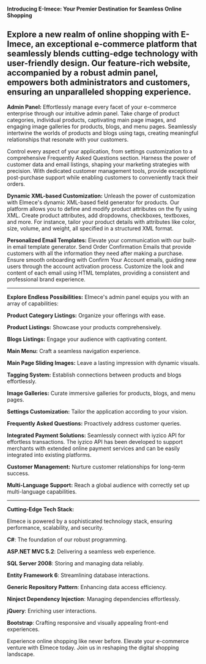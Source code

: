 **Introducing E-Imece: Your Premier Destination for Seamless Online Shopping**

Explore a new realm of online shopping with E-Imece, an exceptional e-commerce platform that seamlessly blends cutting-edge technology with user-friendly design. Our feature-rich website, accompanied by a robust admin panel, empowers both administrators and customers, ensuring an unparalleled shopping experience.
-------------------------------------------------------------------------------------------------------------------------------------------------

**Admin Panel:**
Effortlessly manage every facet of your e-commerce enterprise through our intuitive admin panel. Take charge of product categories, individual products, captivating main page images, and engaging image galleries for products, blogs, and menu pages. Seamlessly intertwine the worlds of products and blogs using tags, creating meaningful relationships that resonate with your customers. 

Control every aspect of your application, from settings customization to a comprehensive Frequently Asked Questions section. Harness the power of customer data and email listings, shaping your marketing strategies with precision. With dedicated customer management tools, provide exceptional post-purchase support while enabling customers to conveniently track their orders.

**Dynamic XML-based Customization:**
Unleash the power of customization with EImece's dynamic XML-based field generator for products. Our platform allows you to define and modify product attributes on the fly using XML. Create product attributes, add dropdowns, checkboxes, textboxes, and more. For instance, tailor your product details with attributes like color, size, volume, and weight, all specified in a structured XML format.

**Personalized Email Templates:**
Elevate your communication with our built-in email template generator. Send Order Confirmation Emails that provide customers with all the information they need after making a purchase. Ensure smooth onboarding with Confirm Your Account emails, guiding new users through the account activation process. Customize the look and content of each email using HTML templates, providing a consistent and professional brand experience.

------------------------------------------------------------------------------------------------------------------

**Explore Endless Possibilities:**
EImece's admin panel equips you with an array of capabilities:

**Product Category Listings:** Organize your offerings with ease.

**Product Listings:** Showcase your products comprehensively.

**Blogs Listings:** Engage your audience with captivating content.

**Main Menu:** Craft a seamless navigation experience.

**Main Page Sliding Images:** Leave a lasting impression with dynamic visuals.

**Tagging System:** Establish connections between products and blogs effortlessly.

**Image Galleries:** Curate immersive galleries for products, blogs, and menu pages.

**Settings Customization:** Tailor the application according to your vision.

**Frequently Asked Questions:** Proactively address customer queries.

**Integrated Payment Solutions:** Seamlessly connect with iyzico API for effortless transactions. The iyzico API has been developed to support merchants with extended online payment services and can be easily integrated into existing platforms.

**Customer Management:** Nurture customer relationships for long-term success.

**Multi-Language Support:** Reach a global audience with correctly set up multi-language capabilities.

-------------------------------------------------------------------------------------------------------------------------------------------------



**Cutting-Edge Tech Stack:**

EImece is powered by a sophisticated technology stack, ensuring performance, scalability, and security.

**C#**: The foundation of our robust programming.

**ASP.NET MVC 5.2**: Delivering a seamless web experience.

**SQL Server 2008**: Storing and managing data reliably.

**Entity Framework 6**: Streamlining database interactions.

**Generic Repository Pattern**: Enhancing data access efficiency.

**Ninject Dependency Injection**: Managing dependencies effortlessly.

**jQuery**: Enriching user interactions.

**Bootstrap**: Crafting responsive and visually appealing front-end experiences.

Experience online shopping like never before. Elevate your e-commerce venture with EImece today. Join us in reshaping the digital shopping landscape.





